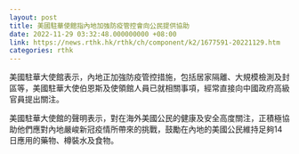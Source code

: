 ```yaml
---
layout: post
title: 美國駐華使館指內地加強防疫管控會向公民提供協助
date: 2022-11-29 03:32:48.000000000 +08:00
link: https://news.rthk.hk/rthk/ch/component/k2/1677591-20221129.htm
categories: rthk
---
```


美國駐華大使館表示，內地正加強防疫管控措施，包括居家隔離、大規模檢測及封區等，美國駐華大使伯恩斯及使領館人員已就相關事項，經常直接向中國政府高級官員提出關注。

美國駐華大使館的聲明表示，對在海外美國公民的健康及安全高度關注，正積極協助他們應對內地嚴峻新冠疫情所帶來的挑戰，鼓勵在內地的美國公民維持足夠14日應用的藥物、樽裝水及食物。
